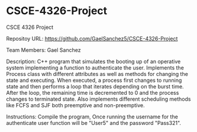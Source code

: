# CSCE-4326-Project

CSCE 4326 Project

Repositoy URL: https://github.com/GaelSanchez5/CSCE-4326-Project

Team Members: Gael Sanchez

Description:
C++ program that simulates the booting up of an operative system implementing a function to authenticate the user.
Implements the Process class with different attributes as well as methods for changing the state and executing. When executed, a process first changes to running state and then performs a loop that iterates depending on the burst time. After the loop, the remaining time is decremented to 0 and the process changes to terminated state.
Also implements different scheduling methods like FCFS and SJF both preemptive and non-preemptive.

Instructions:
Compile the program, Once running the username for the authenticate user function will be "User5" and the password "Pass321".
